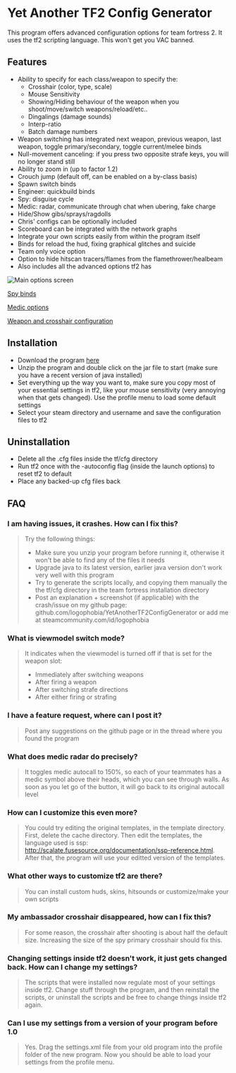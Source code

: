 Yet Another TF2 Config Generator
================================

This program offers advanced configuration options for team fortress 2. It uses the tf2 scripting language. This won't get you VAC banned.

Features
--------

* Ability to specify for each class/weapon to specify the:
  - Crosshair (color, type, scale)
  - Mouse Sensitivity
  - Showing/Hiding behaviour of the weapon when you shoot/move/switch weapons/reload/etc..
  - Dingalings (damage sounds)
  - Interp-ratio
  - Batch damage numbers
* Weapon switching has integrated next weapon, previous weapon, last weapon, toggle primary/secondary, toggle current/melee binds
* Null-movement canceling: if you press two opposite strafe keys, you will no longer stand still
* Ability to zoom in (up to factor 1.2)
* Crouch jump (default off, can be enabled on a by-class basis)
* Spawn switch binds
* Engineer: quickbuild binds
* Spy: disguise cycle
* Medic: radar, communicate through chat when ubering, fake charge
* Hide/Show gibs/sprays/ragdolls
* Chris' configs can be optionally included
* Scoreboard can be integrated with the network graphs
* Integrate your own scripts easily from within the program itself
* Binds for reload the hud, fixing graphical glitches and suicide
* Team only voice option
* Option to hide hitscan tracers/flames from the flamethrower/healbeam
* Also includes all the advanced options tf2 has 

![Main options screen](http://i.imgur.com/v1RUU)

[Spy binds](http://i.imgur.com/TF4LT)

[Medic options](http://i.imgur.com/z2UU5)

[Weapon and crosshair configuration](http://i.imgur.com/jkeMp)

Installation
-------------

* Download the program [here](https://github.com/logophobia/YetAnotherTF2ConfigGenerator-Distribution/archive/master.zip)
* Unzip the program and double click on the jar file to start (make sure you have a recent version of java installed)
* Set everything up the way you want to, make sure you copy most of your essential settings in tf2, like your mouse sensitivity (very annoying when that gets changed). Use the profile menu to load some default settings
* Select your steam directory and username and save the configuration files to tf2 

Uninstallation
---------------

* Delete all the .cfg files inside the tf/cfg directory
* Run tf2 once with the -autoconfig flag (inside the launch options) to reset tf2 to default
* Place any backed-up cfg files back

FAQ
----

### I am having issues, it crashes. How can I fix this?

> Try the following things:
> * Make sure you unzip your program before running it, otherwise it won't be able to find any of the files it needs
> * Upgrade java to its latest version, earlier java version don't work very well with this program
> * Try to generate the scripts locally, and copying them manually the the tf/cfg directory in the team fortress installation directory
> * Post an explanation + screenshot (if applicable) with the crash/issue on my github page: github.com/logophobia/YetAnotherTF2ConfigGenerator or add me at steamcommunity.com/id/logophobia

### What is viewmodel switch mode?

> It indicates when the viewmodel is turned off if that is set for the weapon slot:
> * Immediately after switching weapons
> * After firing a weapon
> * After switching strafe directions
> * After either firing or strafing

### I have a feature request, where can I post it?

> Post any suggestions on the github page or in the thread where you found the program

### What does medic radar do precisely?

> It toggles medic autocall to 150%, so each of your teammates has a medic symbol above their heads, which you can see through walls. As soon as you let go of the button, it will go back to its original autocall level

### How can I customize this even more?

> You could try editing the original templates, in the template directory. First, delete the cache directory. Then edit the templates, the language used is ssp: http://scalate.fusesource.org/documentation/ssp-reference.html. After that, the program will use your editted version of the templates. 

### What other ways to customize tf2 are there?

> You can install custom huds, skins, hitsounds or customize/make your own scripts

### My ambassador crosshair disappeared, how can I fix this?

> For some reason, the crosshair after shooting is about half the default size. Increasing the size of the spy primary crosshair should fix this.

### Changing settings inside tf2 doesn't work, it just gets changed back. How can I change my settings?

> The scripts that were installed now regulate most of your settings inside tf2. Change stuff through the program, and then reinstall the scripts, or uninstall the scripts and be free to change things inside tf2 again.

### Can I use my settings from a version of your program before 1.0

> Yes. Drag the settings.xml file from your old program into the profile folder of the new program. Now you should be able to load your settings from the profile menu.

